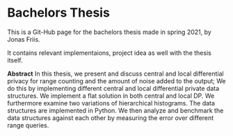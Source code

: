 # Bachelors Thesis

This is a Git-Hub page for the bachelors thesis made in spring 2021, by Jonas Friis. 

It contains relevant implementaions, project idea as well with the thesis itself.

**Abstract**
In this thesis, we present and discuss central and local differential privacy for range counting and the amount of noise added to the output; We do this by implementing different central and local differential private data structures. We implement a flat solution in both central and local DP. We furthermore examine two variations of hierarchical histograms. The data structures are implemented in Python. We then analyze and benchmark the data structures against each other by measuring the error over different range queries.
